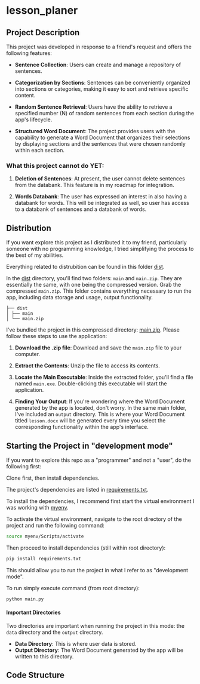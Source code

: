 # lesson_planer

## Project Description

This project was developed in response to a friend's request and offers the following features:

- **Sentence Collection**: Users can create and manage a repository of sentences.

- **Categorization by Sections**: Sentences can be conveniently organized into sections or categories, making it easy to sort and retrieve specific content.

- **Random Sentence Retrieval**: Users have the ability to retrieve a specified number (N) of random sentences from each section during the app's lifecycle.

- **Structured Word Document**: The project provides users with the capability to generate a Word Document that organizes their selections by displaying sections and the sentences that were chosen randomly within each section.


### What this project cannot do YET:

1. **Deletion of Sentences**: At present, the user cannot delete sentences from the databank. This feature is in my roadmap for integration.

2. **Words Databank**: The user has expressed an interest in also having a databank for words. This will be integrated as well, so user has access to a databank of sentences and a databank of words.



## Distribution

If you want explore this project as I distributed it to my friend, particularly someone with no programming knowledge, I tried simplifying the process to the best of my abilities.

Everything related to distrubition can be found in this folder [dist](./dist).

In the [dist](./dist) directory, you'll find two folders: `main` and `main.zip`. They are essentially the same, with one being the compressed version. Grab the compressed `main.zip`. This folder contains everything necessary to run the app, including data storage and usage, output functionality.

```
├── dist
│ ├── main
│ └── main.zip
```

I've bundled the project in this compressed directory: [main.zip](./dist/main.zip). Please follow these steps to use the application:

1. **Download the .zip file**: Download and save the `main.zip` file to your computer.

2. **Extract the Contents**: Unzip the file to access its contents.

3. **Locate the Main Executable**: Inside the extracted folder, you'll find a file named `main.exe`. Double-clicking this executable will start the application.

4. **Finding Your Output**: If you're wondering where the Word Document generated by the app is located, don't worry. In the same main folder, I've included an `output` directory. This is where your Word Document titled `lesson.docx` will be generated every time you select the corresponding functionality within the app's interface.
   

## Starting the Project in "development mode"

If you want to explore this repo as a "programmer" and not a "user", do the following first: 

Clone first, then install dependencies.

The project's dependencies are listed in [requirements.txt](./requirements.txt).

To install the dependencies, I recommend first start the virtual environment I was working with [myenv](./myenv).

To activate the virtual environment, navigate to the root directory of the project and run the following command:

```bash
source myenv/Scripts/activate
```
Then proceed to install dependencies (still within root directory):
```bash
pip install requirements.txt
```

This should allow you to run the project in what I refer to as "development mode".

To run simply execute command (from root directory):
```bash
python main.py
```

#### Important Directories

Two directories are important when running the project in this mode: the `data` directory and the `output` directory.

- **Data Directory**: This is where user data is stored.
- **Output Directory**: The Word Document generated by the app will be written to this directory.

## Code Structure




